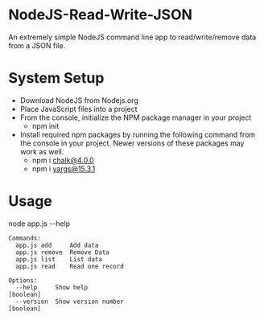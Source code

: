 # NodeJS-Read-Write-JSON
An extremely simple NodeJS command line app to read/write/remove data from a JSON file.
# System Setup
-  Download NodeJS from Nodejs.org
- Place JavaScript files into a project
-  From the console, initialize the NPM package manager in your project
    - npm init
- Install required npm packages by running the following command from the console in your project. Newer versions of these packages may work as well. 
  - npm i chalk@4.0.0
  - npm i yargs@15.3.1
# Usage
node app.js --help
```
Commands:
  app.js add     Add data
  app.js remove  Remove Data
  app.js list    List data
  app.js read    Read one record

Options:
  --help     Show help                                                 [boolean]
  --version  Show version number                                       [boolean]
  ```
